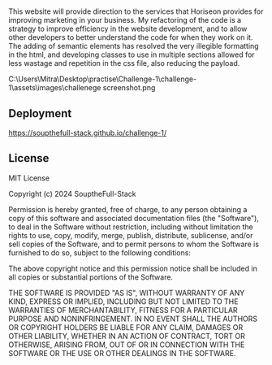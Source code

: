 # <Challenege-1>

This website will provide direction to the services that Horiseon provides for improving marketing in your business. My refactoring of the code is a strategy to improve efficiency in the website development, and to allow other developers to better understand the code for when they work on it.
The adding of semantic elements has resolved the very illegible formatting in the html, and developing classes to use in multiple sections allowed for less wastage and repetition in the css file, also reducing the payload.

C:\Users\Mitra\Desktop\practise\Challenge-1\challenge-1\assets\images\challenege screenshot.png

## Deployment

https://soupthefull-stack.github.io/challenge-1/ 

## License

MIT License

Copyright (c) 2024 SouptheFull-Stack

Permission is hereby granted, free of charge, to any person obtaining a copy
of this software and associated documentation files (the "Software"), to deal
in the Software without restriction, including without limitation the rights
to use, copy, modify, merge, publish, distribute, sublicense, and/or sell
copies of the Software, and to permit persons to whom the Software is
furnished to do so, subject to the following conditions:

The above copyright notice and this permission notice shall be included in all
copies or substantial portions of the Software.

THE SOFTWARE IS PROVIDED "AS IS", WITHOUT WARRANTY OF ANY KIND, EXPRESS OR
IMPLIED, INCLUDING BUT NOT LIMITED TO THE WARRANTIES OF MERCHANTABILITY,
FITNESS FOR A PARTICULAR PURPOSE AND NONINFRINGEMENT. IN NO EVENT SHALL THE
AUTHORS OR COPYRIGHT HOLDERS BE LIABLE FOR ANY CLAIM, DAMAGES OR OTHER
LIABILITY, WHETHER IN AN ACTION OF CONTRACT, TORT OR OTHERWISE, ARISING FROM,
OUT OF OR IN CONNECTION WITH THE SOFTWARE OR THE USE OR OTHER DEALINGS IN THE
SOFTWARE.

